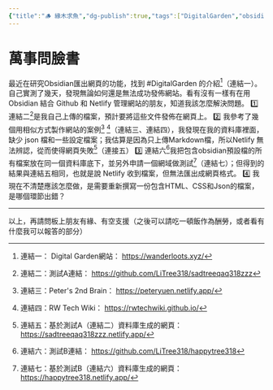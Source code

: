 ```yaml
---
{"title":"🪵 緣木求魚","dg-publish":true,"tags":["DigitalGarden","obsidian","self_learing","website_design"],"permalink":"//hello-nico/","dgPassFrontmatter":true,"noteIcon":"","created":"2025-05-05T19:13:04.973+08:00","updated":"2025-05-05T20:02:48.926+08:00"}
---
```


# 萬事問臉書


最近在研究Obsidian匯出網頁的功能，找到 #DigitalGarden 的介紹[^1]（連結一）。
自己實測了幾天，發現無論如何還是無法成功發佈網站。看有沒有一樣有在用Obsidian 結合 Github 和 Netlify 管理網站的朋友，知道我該怎麼解決問題。
1️⃣ 連結二[^2]是我自己上傳的檔案，預計要將這些文件發佈在網頁上。
2️⃣ 我參考了幾個用相似方式製作網站的案例[^3] [^4]（連結三、連結四），我發現在我的資料庫裡面，缺少 json 檔和一些設定檔案；我估算是因為只上傳Markdown檔，所以Netlify 無法辨認，從而使得網頁失敗[^5]（連接五）
3️⃣ 連結六[^6]我把包含obsidian預設檔的所有檔案放在同一個資料庫底下，並另外申請一個網域做測試[^7]（連結七）；但得到的結果與連結五相同，也就是說 Netlify 收到檔案，但無法匯出成網頁格式。
4️⃣ 我現在不清楚應該怎麼做，是需要重新撰寫一份包含HTML、CSS和Json的檔案，是哪個環節出錯？

---
以上，再請問板上朋友有緣、有空支援（之後可以請吃一頓飯作為酬勞，或者看有什麼我可以報答的部分）







[^1]: 連結一： Digital Garden網站： https://wanderloots.xyz/
[^2]: 連結二：測試A連結： https://github.com/LiTree318/sadtreeqaq318zzz
[^3]: 連結三：Peter's 2nd Brain： https://peteryuen.netlify.app/
[^4]: 連結四：RW Tech Wiki： https://rwtechwiki.github.io/
[^5]: 連結五：基於測試A（連結二）資料庫生成的網頁： https://sadtreeqaq318zzz.netlify.app/
[^6]: 連結六：測試B連結： https://github.com/LiTree318/happytree318
[^7]: 連結七：基於測試B（連結六）資料庫生成的網頁： https://happytree318.netlify.app/